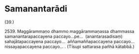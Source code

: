 # Samanantarādi

(39.)

2539\. Maggārammaṇo dhammo maggārammaṇassa dhammassa samanantarapaccayena paccayo…pe…  (anantarasadisaṃ) sahajātapaccayena paccayo…  aññamaññapaccayena paccayo…  nissayapaccayena paccayo… . (Tīsupi sattarasa pañhā kātabbā.)
